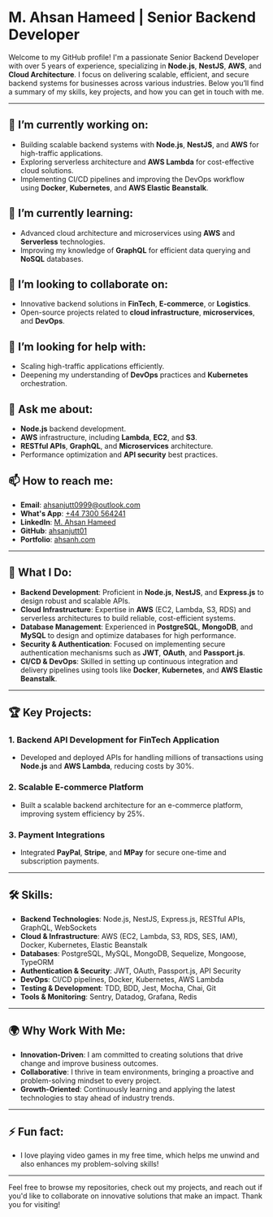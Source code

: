 # M. Ahsan Hameed | Senior Backend Developer

Welcome to my GitHub profile! I'm a passionate Senior Backend Developer with over 5 years of experience, specializing in **Node.js**, **NestJS**, **AWS**, and **Cloud Architecture**. I focus on delivering scalable, efficient, and secure backend systems for businesses across various industries. Below you’ll find a summary of my skills, key projects, and how you can get in touch with me.

---

## 🔭 I’m currently working on:

- Building scalable backend systems with **Node.js**, **NestJS**, and **AWS** for high-traffic applications.
- Exploring serverless architecture and **AWS Lambda** for cost-effective cloud solutions.
- Implementing CI/CD pipelines and improving the DevOps workflow using **Docker**, **Kubernetes**, and **AWS Elastic Beanstalk**.

## 🌱 I’m currently learning:

- Advanced cloud architecture and microservices using **AWS** and **Serverless** technologies.
- Improving my knowledge of **GraphQL** for efficient data querying and **NoSQL** databases.

## 👯 I’m looking to collaborate on:

- Innovative backend solutions in **FinTech**, **E-commerce**, or **Logistics**.
- Open-source projects related to **cloud infrastructure**, **microservices**, and **DevOps**.

## 🤔 I’m looking for help with:

- Scaling high-traffic applications efficiently.
- Deepening my understanding of **DevOps** practices and **Kubernetes** orchestration.

## 💬 Ask me about:

- **Node.js** backend development.
- **AWS** infrastructure, including **Lambda**, **EC2**, and **S3**.
- **RESTful APIs**, **GraphQL**, and **Microservices** architecture.
- Performance optimization and **API security** best practices.

## 📫 How to reach me:

- **Email**: [ahsanjutt0999@outlook.com](mailto:ahsanjutt0999@outlook.com)
- **What's App**: [+44 7300 564241](https://wa.me/447300564241)
- **LinkedIn**: [M. Ahsan Hameed](https://www.linkedin.com/in/m-ahsan-hameed)
- **GitHub**: [ahsanjutt01](https://github.com/ahsanjutt01)
- **Portfolio**: [ahsanh.com](http://ahsanh.com)

---

## 🚀 What I Do:

- **Backend Development**: Proficient in **Node.js**, **NestJS**, and **Express.js** to design robust and scalable APIs.
- **Cloud Infrastructure**: Expertise in **AWS** (EC2, Lambda, S3, RDS) and serverless architectures to build reliable, cost-efficient systems.
- **Database Management**: Experienced in **PostgreSQL**, **MongoDB**, and **MySQL** to design and optimize databases for high performance.
- **Security & Authentication**: Focused on implementing secure authentication mechanisms such as **JWT**, **OAuth**, and **Passport.js**.
- **CI/CD & DevOps**: Skilled in setting up continuous integration and delivery pipelines using tools like **Docker**, **Kubernetes**, and **AWS Elastic Beanstalk**.

---

## 🏆 Key Projects:

### 1. Backend API Development for FinTech Application
- Developed and deployed APIs for handling millions of transactions using **Node.js** and **AWS Lambda**, reducing costs by 30%.

### 2. Scalable E-commerce Platform
- Built a scalable backend architecture for an e-commerce platform, improving system efficiency by 25%.

### 3. Payment Integrations
- Integrated **PayPal**, **Stripe**, and **MPay** for secure one-time and subscription payments.

---

## 🛠️ Skills:

- **Backend Technologies**: Node.js, NestJS, Express.js, RESTful APIs, GraphQL, WebSockets
- **Cloud & Infrastructure**: AWS (EC2, Lambda, S3, RDS, SES, IAM), Docker, Kubernetes, Elastic Beanstalk
- **Databases**: PostgreSQL, MySQL, MongoDB, Sequelize, Mongoose, TypeORM
- **Authentication & Security**: JWT, OAuth, Passport.js, API Security
- **DevOps**: CI/CD pipelines, Docker, Kubernetes, AWS Lambda
- **Testing & Development**: TDD, BDD, Jest, Mocha, Chai, Git
- **Tools & Monitoring**: Sentry, Datadog, Grafana, Redis

---

## 🌍 Why Work With Me:

- **Innovation-Driven**: I am committed to creating solutions that drive change and improve business outcomes.
- **Collaborative**: I thrive in team environments, bringing a proactive and problem-solving mindset to every project.
- **Growth-Oriented**: Continuously learning and applying the latest technologies to stay ahead of industry trends.

---

## ⚡ Fun fact:

- I love playing video games in my free time, which helps me unwind and also enhances my problem-solving skills!

---

Feel free to browse my repositories, check out my projects, and reach out if you'd like to collaborate on innovative solutions that make an impact. Thank you for visiting!
